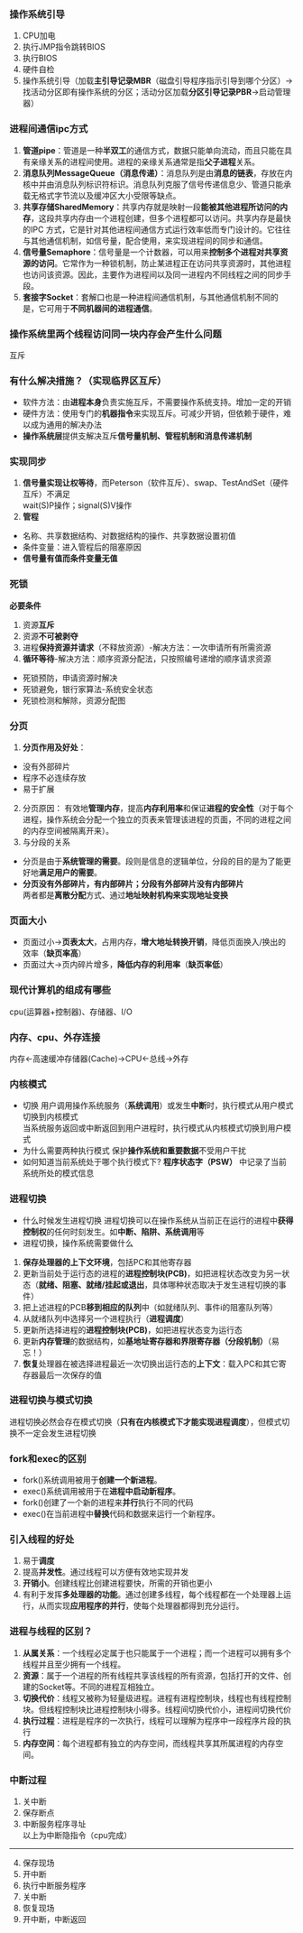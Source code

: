 ### 操作系统引导
1. CPU加电
2. 执行JMP指令跳转BIOS
3. 执行BIOS
4. 硬件自检
5. 操作系统引导（加载**主引导记录MBR**（磁盘引导程序指示引导到哪个分区）->找活动分区即有操作系统的分区；活动分区加载**分区引导记录PBR**->启动管理器）

### 进程间通信ipc方式
1. **管道pipe**：管道是一种**半双工**的通信方式，数据只能单向流动，而且只能在具有亲缘关系的进程间使用。进程的亲缘关系通常是指**父子进程**关系。
2. **消息队列MessageQueue（消息传递）**：消息队列是由**消息的链表**，存放在内核中并由消息队列标识符标识。消息队列克服了信号传递信息少、管道只能承载无格式字节流以及缓冲区大小受限等缺点。
3. **共享存储SharedMemory**：共享内存就是映射一段**能被其他进程所访问的内存**，这段共享内存由一个进程创建，但多个进程都可以访问。共享内存是最快的IPC 方式，它是针对其他进程间通信方式运行效率低而专门设计的。它往往与其他通信机制，如信号量，配合使用，来实现进程间的同步和通信。
4. **信号量Semaphore**：信号量是一个计数器，可以用来**控制多个进程对共享资源的访问**。它常作为一种锁机制，防止某进程正在访问共享资源时，其他进程也访问该资源。因此，主要作为进程间以及同一进程内不同线程之间的同步手段。
5. **套接字Socket**：套解口也是一种进程间通信机制，与其他通信机制不同的是，它可用于**不同机器间的进程通信**。

### 操作系统里两个线程访问同一块内存会产生什么问题
互斥
### 有什么解决措施？（实现临界区互斥）
- 软件方法：由**进程本身**负责实施互斥，不需要操作系统支持。增加一定的开销
- 硬件方法：使用专门的**机器指令**来实现互斥。可减少开销，但依赖于硬件，难以成为通用的解决办法
- **操作系统层**提供支解决互斥**信号量机制、管程机制和消息传递机制**

### 实现同步
1. **信号量实现让权等待**，而Peterson（软件互斥）、swap、TestAndSet（硬件互斥）不满足  
wait(S)P操作；signal(S)V操作
2. **管程**
- 名称、共享数据结构、对数据结构的操作、共享数据设置初值
- 条件变量：进入管程后的阻塞原因
- **信号量有值而条件变量无值**

### 死锁
**必要条件**
1. 资源**互斥**
2. 资源**不可被剥夺**
3. 进程**保持资源并请求**（不释放资源）-解决方法：一次申请所有所需资源
4. **循环等待**-解决方法：顺序资源分配法，只按照编号递增的顺序请求资源
- 死锁预防，申请资源时解决
- 死锁避免，银行家算法-系统安全状态
- 死锁检测和解除，资源分配图

### 分页
1. **分页作用及好处**：  
- 没有外部碎片
- 程序不必连续存放
- 易于扩展
2. 分页原因：
有效地**管理内存**，提高**内存利用率**和保证**进程的安全性**（对于每个进程，操作系统会分配一个独立的页表来管理该进程的页面，不同的进程之间的内存空间被隔离开来）。
3. 与分段的关系
- 分页是由于**系统管理的需要**。段则是信息的逻辑单位，分段的目的是为了能更好地**满足用户的需要**。 
- **分页没有外部碎片，有内部碎片；分段有外部碎片没有内部碎片**  
两者都是**离散分配**方式、通过**地址映射机构来实现地址变换**

### 页面大小
- 页面过小->**页表太大**，占用内存，**增大地址转换开销**，降低页面换入/换出的效率（**缺页率高**）
- 页面过大->页内碎片增多，**降低内存的利用率**（**缺页率低**）

### 现代计算机的组成有哪些
cpu(运算器+控制器)、存储器、I/O

### 内存、cpu、外存连接
内存<-高速缓冲存储器(Cache)->CPU<-总线->外存

### 内核模式
- 切换
用户调用操作系统服务（**系统调用**）或发生**中断**时，执行模式从用户模式切换到内核模式  
当系统服务返回或中断返回到用户进程时，执行模式从内核模式切换到用户模式  
- 为什么需要两种执行模式
保护**操作系统和重要数据**不受用户干扰
- 如何知道当前系统处于哪个执行模式下?
**程序状态字（PSW）** 中记录了当前系统所处的模式信息

### 进程切换
- 什么时候发生进程切换
进程切换可以在操作系统从当前正在运行的进程中**获得控制权**的任何时刻发生。如**中断、陷阱、系统调用**等
- 进程切换，操作系统需要做什么
1. **保存处理器的上下文环境**，包括PC和其他寄存器
2. 更新当前处于运行态的进程的**进程控制块(PCB)**，如把进程状态改变为另一状态（**就绪、阻塞、就绪/挂起或退出**，具体哪种状态取决于发生进程切换的事件）
3. 把上述进程的PCB**移到相应的队列**中（如就绪队列、事件i的阻塞队列等）
4. 从就绪队列中选择另一个进程执行（**进程调度**）
5. 更新所选择进程的**进程控制块(PCB)**，如把进程状态变为运行态
6. 更新**内存管理**的数据结构，如**基地址寄存器和界限寄存器（分段机制）**（易忘！）
7. **恢复**处理器在被选择进程最近一次切换出运行态的**上下文**：载⼊PC和其它寄存器最后一次保存的值

### 进程切换与模式切换
进程切换必然会存在模式切换（**只有在内核模式下才能实现进程调度**），但模式切换不一定会发生进程切换

### fork和exec的区别
- fork()系统调用被用于**创建一个新进程**。
- exec()系统调用被用于在**进程中启动新程序**。
- fork()创建了一个新的进程来**并行**执行不同的代码
- exec()在当前进程中**替换**代码和数据来运行一个新程序。

### 引入线程的好处
1. 易于**调度**
2. 提高**并发性**。通过线程可以方便有效地实现并发
3. **开销小**。创建线程比创建进程要快，所需的开销也更小
4. 有利于发挥**多处理器的功能**。通过创建多线程，每个线程都在一个处理器上运行，从而实现**应用程序的并行**，使每个处理器都得到充分运行。
### 进程与线程的区别？
1. **从属关系**：一个线程必定属于也只能属于一个进程；而一个进程可以拥有多个线程并且至少拥有一个线程。
2. **资源**：属于一个进程的所有线程共享该线程的所有资源，包括打开的文件、创建的Socket等。不同的进程互相独立。
3. **切换代价**：线程又被称为轻量级进程。进程有进程控制块，线程也有线程控制块。但线程控制块比进程控制块小得多。线程间切换代价小，进程间切换代价
4. **执行过程**：进程是程序的一次执行，线程可以理解为程序中一段程序片段的执行
5. **内存空间**：每个进程都有独立的内存空间，而线程共享其所属进程的内存空间。

### 中断过程
1. 关中断
2. 保存断点
3. 中断服务程序寻址  
以上为中断隐指令（cpu完成）
---
4. 保存现场
5. 开中断
6. 执行中断服务程序
7. 关中断
8. 恢复现场
9. 开中断，中断返回
